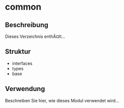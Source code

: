 ﻿# common

## Beschreibung
Dieses Verzeichnis enthÃ¤lt...

## Struktur
- interfaces
- types
- base


## Verwendung
Beschreiben Sie hier, wie dieses Modul verwendet wird...

